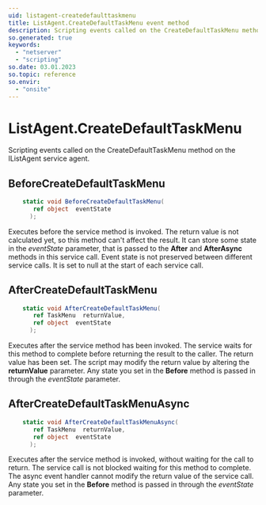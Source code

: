 ```yaml
---
uid: listagent-createdefaulttaskmenu
title: ListAgent.CreateDefaultTaskMenu event method
description: Scripting events called on the CreateDefaultTaskMenu method on the ListAgent service agent.
so.generated: true
keywords:
  - "netserver"
  - "scripting"
so.date: 03.01.2023
so.topic: reference
so.envir:
  - "onsite"
---
```

# ListAgent.CreateDefaultTaskMenu

Scripting events called on the <see cref='M:SuperOffice.CRM.Services.IListAgent.CreateDefaultTaskMenu'>CreateDefaultTaskMenu</see> method on the <see cref='IListAgent'>IListAgent</see>  service agent.

## BeforeCreateDefaultTaskMenu
```cs
    static void BeforeCreateDefaultTaskMenu(
       ref object  eventState
      );
```
Executes before the service method is invoked.
The return value is not calculated yet, so this method can't affect the result.
It can store some state in the *eventState* parameter, that is passed to the **After** and **AfterAsync** methods in this service call.
Event state is not preserved between different service calls. It is set to null at the start of each service call.
## AfterCreateDefaultTaskMenu
```cs
    static void AfterCreateDefaultTaskMenu(
       ref TaskMenu  returnValue,
       ref object  eventState
      );
```
Executes after the service method has been invoked. The service waits for this method to complete before returning the result to the caller.
The return value has been set. The script may modify the return value by altering the **returnValue** parameter.
Any state you set in the **Before** method is passed in through the *eventState* parameter.
## AfterCreateDefaultTaskMenuAsync
```cs
    static void AfterCreateDefaultTaskMenuAsync(
       ref TaskMenu  returnValue,
       ref object  eventState
      );
```
Executes after the service method is invoked, without waiting for the call to return.
The service call is not blocked waiting for this method to complete.
The async event handler cannot modify the return value of the service call.
Any state you set in the **Before** method is passed in through the *eventState* parameter.


